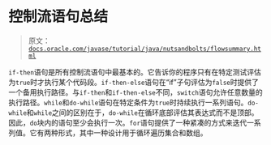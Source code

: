 # 控制流语句总结

> 原文：[`docs.oracle.com/javase/tutorial/java/nutsandbolts/flowsummary.html`](https://docs.oracle.com/javase/tutorial/java/nutsandbolts/flowsummary.html)

`if-then`语句是所有控制流语句中最基本的。它告诉你的程序只有在特定测试评估为`true`时才执行某个代码段。`if-then-else`语句在“if”子句评估为`false`时提供了一个备用执行路径。与`if-then`和`if-then-else`不同，`switch`语句允许任意数量的执行路径。`while`和`do-while`语句在特定条件为`true`时持续执行一系列语句。`do-while`和`while`之间的区别在于，`do-while`在循环底部评估其表达式而不是顶部。因此，`do`块内的语句至少会执行一次。`for`语句提供了一种紧凑的方式来迭代一系列值。它有两种形式，其中一种设计用于循环遍历集合和数组。
